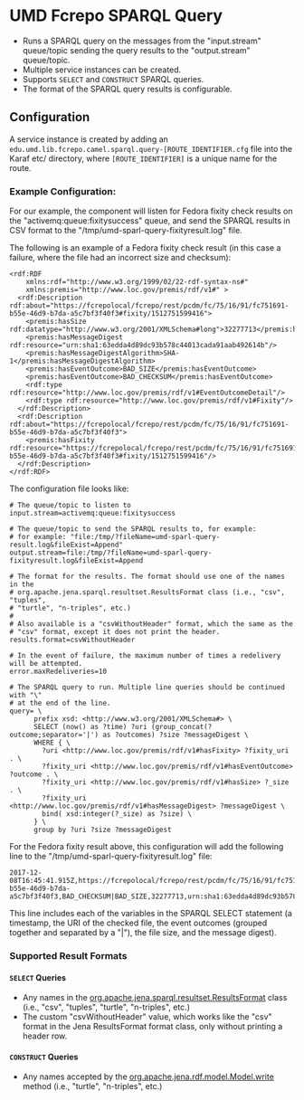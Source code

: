 # UMD Fcrepo SPARQL Query

* Runs a SPARQL query on the messages from the "input.stream" queue/topic
sending the query results to the "output.stream" queue/topic.
* Multiple service instances can be created.
* Supports `SELECT` and `CONSTRUCT` SPARQL queries.
* The format of the SPARQL query results is configurable.

## Configuration

A service instance is created by adding an
`edu.umd.lib.fcrepo.camel.sparql.query-[ROUTE_IDENTIFIER.cfg` file
into the Karaf etc/ directory, where `[ROUTE_IDENTIFIER]` is a unique name for
the route.

### Example Configuration:

For our example, the component will listen for Fedora fixity check results on
the "activemq:queue:fixitysuccess" queue, and send the SPARQL results in
CSV format to the "/tmp/umd-sparl-query-fixityresult.log" file.

The following is an example of a Fedora fixity check result (in this case
a failure, where the file had an incorrect size and checksum):

```
<rdf:RDF
    xmlns:rdf="http://www.w3.org/1999/02/22-rdf-syntax-ns#"
    xmlns:premis="http://www.loc.gov/premis/rdf/v1#" >
  <rdf:Description rdf:about="https://fcrepolocal/fcrepo/rest/pcdm/fc/75/16/91/fc751691-b55e-46d9-b7da-a5c7bf3f40f3#fixity/1512751599416">
    <premis:hasSize rdf:datatype="http://www.w3.org/2001/XMLSchema#long">32277713</premis:hasSize>
    <premis:hasMessageDigest rdf:resource="urn:sha1:63edda4d89dc93b578c44013cada91aab492614b"/>
    <premis:hasMessageDigestAlgorithm>SHA-1</premis:hasMessageDigestAlgorithm>
    <premis:hasEventOutcome>BAD_SIZE</premis:hasEventOutcome>
    <premis:hasEventOutcome>BAD_CHECKSUM</premis:hasEventOutcome>
    <rdf:type rdf:resource="http://www.loc.gov/premis/rdf/v1#EventOutcomeDetail"/>
    <rdf:type rdf:resource="http://www.loc.gov/premis/rdf/v1#Fixity"/>
  </rdf:Description>
  <rdf:Description rdf:about="https://fcrepolocal/fcrepo/rest/pcdm/fc/75/16/91/fc751691-b55e-46d9-b7da-a5c7bf3f40f3">
    <premis:hasFixity rdf:resource="https://fcrepolocal/fcrepo/rest/pcdm/fc/75/16/91/fc751691-b55e-46d9-b7da-a5c7bf3f40f3#fixity/1512751599416"/>
  </rdf:Description>
</rdf:RDF>
```

The configuration file looks like:

```
# The queue/topic to listen to
input.stream=activemq:queue:fixitysuccess

# The queue/topic to send the SPARQL results to, for example:
# for example: "file:/tmp/?fileName=umd-sparl-query-result.log&fileExist=Append"
output.stream=file:/tmp/?fileName=umd-sparl-query-fixityresult.log&fileExist=Append

# The format for the results. The format should use one of the names in the
# org.apache.jena.sparql.resultset.ResultsFormat class (i.e., "csv", "tuples",
# "turtle", "n-triples", etc.)
#
# Also available is a "csvWithoutHeader" format, which the same as the
# "csv" format, except it does not print the header.
results.format=csvWithoutHeader

# In the event of failure, the maximum number of times a redelivery will be attempted.
error.maxRedeliveries=10

# The SPARQL query to run. Multiple line queries should be continued with "\"
# at the end of the line.
query= \
      prefix xsd: <http://www.w3.org/2001/XMLSchema#> \
      SELECT (now() as ?time) ?uri (group_concat(?outcome;separator='|') as ?outcomes) ?size ?messageDigest \
      WHERE { \
        ?uri <http://www.loc.gov/premis/rdf/v1#hasFixity> ?fixity_uri . \
        ?fixity_uri <http://www.loc.gov/premis/rdf/v1#hasEventOutcome> ?outcome . \
        ?fixity_uri <http://www.loc.gov/premis/rdf/v1#hasSize> ?_size . \
        ?fixity_uri <http://www.loc.gov/premis/rdf/v1#hasMessageDigest> ?messageDigest \
        bind( xsd:integer(?_size) as ?size) \
      } \
      group by ?uri ?size ?messageDigest
```

For the Fedora fixity result above, this configuration will add the following
line to the "/tmp/umd-sparl-query-fixityresult.log" file:

```
2017-12-08T16:45:41.915Z,https://fcrepolocal/fcrepo/rest/pcdm/fc/75/16/91/fc751691-b55e-46d9-b7da-a5c7bf3f40f3,BAD_CHECKSUM|BAD_SIZE,32277713,urn:sha1:63edda4d89dc93b578c44013cada91aab492614b
```
This line includes each of the variables in the SPARQL SELECT statement
(a timestamp, the URI of the checked file, the event outcomes (grouped together
and separated by a "|"), the file size, and the message digest).

### Supported Result Formats

#### `SELECT` Queries

* Any names in the [org.apache.jena.sparql.resultset.ResultsFormat](https://jena.apache.org/documentation/javadoc/arq/org/apache/jena/sparql/resultset/ResultsFormat.html) class (i.e.,
"csv", "tuples", "turtle", "n-triples", etc.)
* The custom "csvWithoutHeader" value, which works like the "csv" format in the
Jena ResultsFormat format class, only without printing a header row.

#### `CONSTRUCT` Queries

* Any names accepted by the [org.apache.jena.rdf.model.Model.write](https://jena.apache.org/documentation/javadoc/jena/org/apache/jena/rdf/model/Model.html#write-java.io.OutputStream-java.lang.String-) method (i.e., "turtle", "n-triples", etc.)
